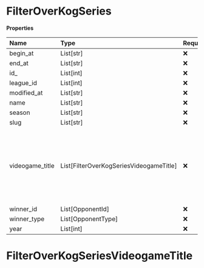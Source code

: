 # FilterOverKogSeries

**Properties**

| Name            | Type                                    | Required | Description                                                                                              |
| :-------------- | :-------------------------------------- | :------- | :------------------------------------------------------------------------------------------------------- |
| begin_at        | List[str]                               | ❌       |                                                                                                          |
| end_at          | List[str]                               | ❌       |                                                                                                          |
| id\_            | List[int]                               | ❌       |                                                                                                          |
| league_id       | List[int]                               | ❌       |                                                                                                          |
| modified_at     | List[str]                               | ❌       |                                                                                                          |
| name            | List[str]                               | ❌       |                                                                                                          |
| season          | List[str]                               | ❌       |                                                                                                          |
| slug            | List[str]                               | ❌       |                                                                                                          |
| videogame_title | List[FilterOverKogSeriesVideogameTitle] | ❌       | A videogame title id or slug. <br/>Only for `/csgo/*`, `/codmw/*`, `/fifa/*` and `/ow/*` endpoints <br/> |
| winner_id       | List[OpponentId]                        | ❌       |                                                                                                          |
| winner_type     | List[OpponentType]                      | ❌       |                                                                                                          |
| year            | List[int]                               | ❌       |                                                                                                          |

# FilterOverKogSeriesVideogameTitle

<!-- This file was generated by liblab | https://liblab.com/ -->
